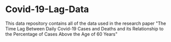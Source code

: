 # Covid-19-Lag-Data
This data repository contains all of the data used in the research paper "The Time Lag Between Daily Covid-19 Cases and Deaths and its Relationship to the Percentage of Cases Above the Age of 60 Years"
